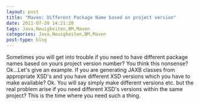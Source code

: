 ```yaml
---
layout: post
title: "Maven: Different Package Name based on project version"
date: 2011-07-28 14:21:28
tags: Java,Neuigkeiten,BM,Maven
categories: Java,Neuigkeiten,BM,Maven
post-type: blog
---
```

Sometimes you will get into trouble if you need to have different package names based on yours project version number? You think this nonsense? Ok...Let's give an example. If you are generating JAXB classes from appropriate XSD's and you have different XSD versions which you have to make available? Ok. You will say simply make different versions etc. but the real problem arise if you need different XSD's versions within the same project? This is the time where you need such a thing.
